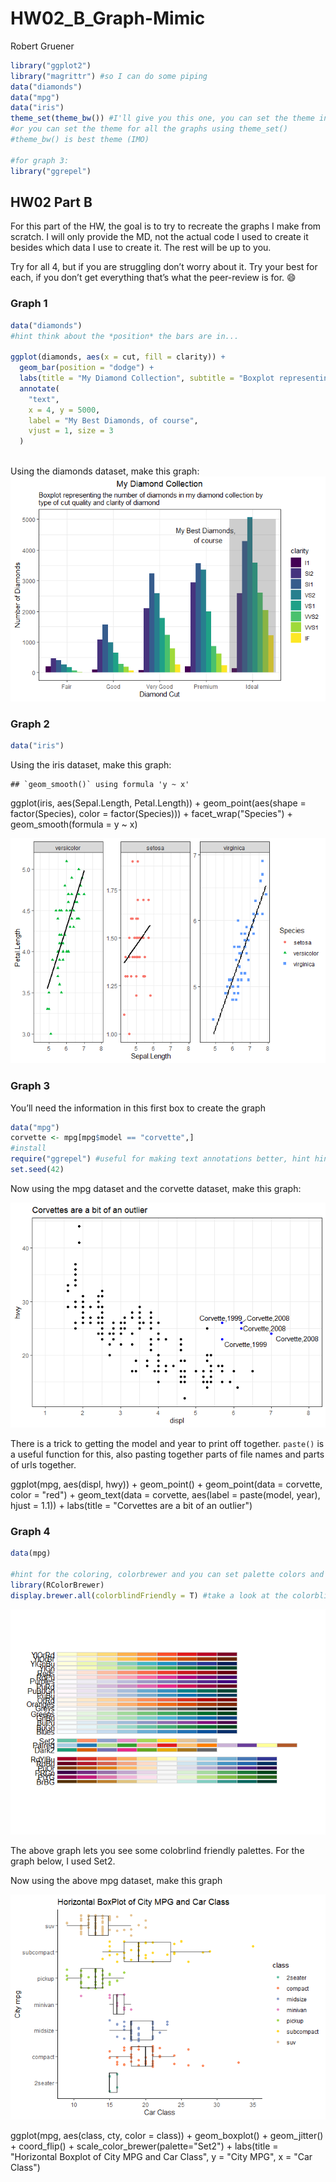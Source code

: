 HW02\_B\_Graph-Mimic
================
Robert Gruener

``` r
library("ggplot2")
library("magrittr") #so I can do some piping
data("diamonds")
data("mpg")
data("iris")
theme_set(theme_bw()) #I'll give you this one, you can set the theme individually for graphs
#or you can set the theme for all the graphs using theme_set()
#theme_bw() is best theme (IMO)

#for graph 3:
library("ggrepel")
```

## HW02 Part B

For this part of the HW, the goal is to try to recreate the graphs I
make from scratch. I will only provide the MD, not the actual code I
used to create it besides which data I use to create it. The rest will
be up to you.

Try for all 4, but if you are struggling don’t worry about it. Try your
best for each, if you don’t get everything that’s what the peer-review
is for. :smile:

### Graph 1

``` r
data("diamonds")
#hint think about the *position* the bars are in...

ggplot(diamonds, aes(x = cut, fill = clarity)) +
  geom_bar(position = "dodge") +
  labs(title = "My Diamond Collection", subtitle = "Boxplot representing the number of diamonds in my diamond collection by type of cut quality and clarity of diamond", x = "Diamond Cut", y = "Number of Diamonds") +
  annotate(
    "text",
    x = 4, y = 5000,
    label = "My Best Diamonds, of course",
    vjust = 1, size = 3
  )
  
```

Using the diamonds dataset, make this graph:
![](HW02_B_Mimic_files/figure-gfm/unnamed-chunk-2-1.png)<!-- -->

### Graph 2

``` r
data("iris")
```

Using the iris dataset, make this graph:

    ## `geom_smooth()` using formula 'y ~ x'
    
ggplot(iris, aes(Sepal.Length, Petal.Length)) +
  geom_point(aes(shape = factor(Species), color = factor(Species))) +
  facet_wrap("Species") +
  geom_smooth(formula = y ~ x)

![](HW02_B_Mimic_files/figure-gfm/unnamed-chunk-4-1.png)<!-- -->

### Graph 3

You’ll need the information in this first box to create the graph

``` r
data("mpg")
corvette <- mpg[mpg$model == "corvette",]
#install
require("ggrepel") #useful for making text annotations better, hint hint
set.seed(42)
```

Now using the mpg dataset and the corvette dataset, make this graph:

![](HW02_B_Mimic_files/figure-gfm/unnamed-chunk-6-1.png)<!-- -->

There is a trick to getting the model and year to print off together.
`paste()` is a useful function for this, also pasting together parts of
file names and parts of urls together.

ggplot(mpg, aes(displ, hwy)) +
  geom_point() +
  geom_point(data = corvette, color = "red") +
  geom_text(data = corvette, aes(label = paste(model, year), hjust = 1.1)) +
  labs(title = "Corvettes are a bit of an outlier")

### Graph 4

``` r
data(mpg)

#hint for the coloring, colorbrewer and you can set palette colors and make your graphs colorblind friendly
library(RColorBrewer)
display.brewer.all(colorblindFriendly = T) #take a look at the colorblindfriendly options
```

![](HW02_B_Mimic_files/figure-gfm/unnamed-chunk-7-1.png)<!-- -->

The above graph lets you see some colobrlind friendly palettes. For the
graph below, I used Set2.

Now using the above mpg dataset, make this graph

![](HW02_B_Mimic_files/figure-gfm/unnamed-chunk-8-1.png)<!-- -->

ggplot(mpg, aes(class, cty, color = class)) +
  geom_boxplot() +
  geom_jitter() +
  coord_flip() +
  scale_color_brewer(palette="Set2") +
  labs(title = "Horizontal Boxplot of City MPG and Car Class", y = "City MPG", x = "Car Class")

